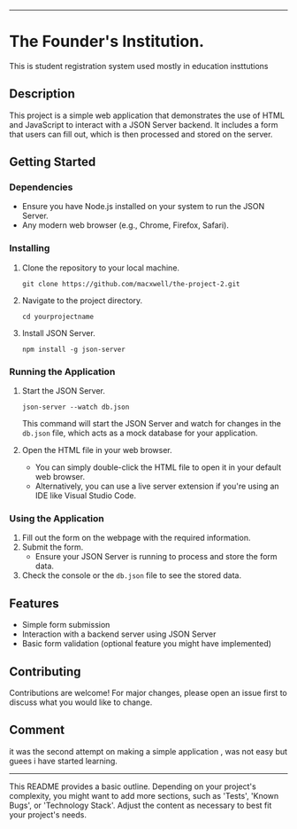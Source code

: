 

---

# The Founder's Institution.

This is  student registration system used mostly in education insttutions

## Description

This project is a simple web application that demonstrates the use of HTML and JavaScript to interact with a JSON Server backend. It includes a form that users can fill out, which is then processed and stored on the server.

## Getting Started

### Dependencies

- Ensure you have Node.js installed on your system to run the JSON Server.
- Any modern web browser (e.g., Chrome, Firefox, Safari).

### Installing

1. Clone the repository to your local machine.
   ```
   git clone https://github.com/macxwell/the-project-2.git
   ```
2. Navigate to the project directory.
   ```
   cd yourprojectname
   ```
3. Install JSON Server.
   ```
   npm install -g json-server
   ```

### Running the Application

1. Start the JSON Server.
   ```
   json-server --watch db.json
   ```
   This command will start the JSON Server and watch for changes in the `db.json` file, which acts as a mock database for your application.

2. Open the HTML file in your web browser.
   - You can simply double-click the HTML file to open it in your default web browser.
   - Alternatively, you can use a live server extension if you're using an IDE like Visual Studio Code.

### Using the Application

1. Fill out the form on the webpage with the required information.
2. Submit the form.
   - Ensure your JSON Server is running to process and store the form data.
3. Check the console or the `db.json` file to see the stored data.

## Features

- Simple form submission
- Interaction with a backend server using JSON Server
- Basic form validation (optional feature you might have implemented)

## Contributing

Contributions are welcome! For major changes, please open an issue first to discuss what you would like to change.

## Comment
it was the second attempt on making a simple application , was not easy but guees i have started learning.

---

This README provides a basic outline. Depending on your project's complexity, you might want to add more sections, such as 'Tests', 'Known Bugs', or 'Technology Stack'. Adjust the content as necessary to best fit your project's needs.